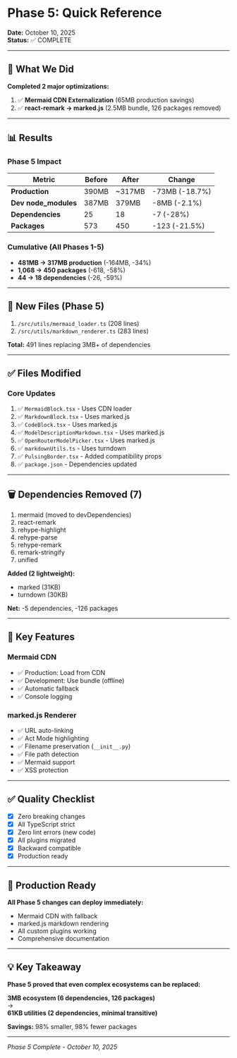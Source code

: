 # Phase 5: Quick Reference

**Date:** October 10, 2025  
**Status:** ✅ COMPLETE

---

## 🎯 What We Did

**Completed 2 major optimizations:**

1. ✅ **Mermaid CDN Externalization** (65MB production savings)
2. ✅ **react-remark → marked.js** (2.5MB bundle, 126 packages removed)

---

## 📊 Results

### Phase 5 Impact
| Metric | Before | After | Change |
|--------|--------|-------|--------|
| **Production** | 390MB | ~317MB | -73MB (-18.7%) |
| **Dev node_modules** | 387MB | 379MB | -8MB (-2.1%) |
| **Dependencies** | 25 | 18 | -7 (-28%) |
| **Packages** | 573 | 450 | -123 (-21.5%) |

### Cumulative (All Phases 1-5)
- **481MB → 317MB production** (-164MB, -34%)
- **1,068 → 450 packages** (-618, -58%)
- **44 → 18 dependencies** (-26, -59%)

---

## 📁 New Files (Phase 5)

1. `/src/utils/mermaid_loader.ts` (208 lines)
2. `/src/utils/markdown_renderer.ts` (283 lines)

**Total:** 491 lines replacing 3MB+ of dependencies

---

## ✅ Files Modified

### Core Updates
1. ✅ `MermaidBlock.tsx` - Uses CDN loader
2. ✅ `MarkdownBlock.tsx` - Uses marked.js
3. ✅ `CodeBlock.tsx` - Uses marked.js
4. ✅ `ModelDescriptionMarkdown.tsx` - Uses marked.js
5. ✅ `OpenRouterModelPicker.tsx` - Uses marked.js
6. ✅ `markdownUtils.ts` - Uses turndown
7. ✅ `PulsingBorder.tsx` - Added compatibility props
8. ✅ `package.json` - Dependencies updated

---

## 🗑️ Dependencies Removed (7)

1. mermaid (moved to devDependencies)
2. react-remark
3. rehype-highlight
4. rehype-parse
5. rehype-remark
6. remark-stringify
7. unified

**Added (2 lightweight):**
- marked (31KB)
- turndown (30KB)

**Net:** -5 dependencies, -126 packages

---

## 🎯 Key Features

### Mermaid CDN
- ✅ Production: Load from CDN
- ✅ Development: Use bundle (offline)
- ✅ Automatic fallback
- ✅ Console logging

### marked.js Renderer
- ✅ URL auto-linking
- ✅ Act Mode highlighting
- ✅ Filename preservation (`__init__.py`)
- ✅ File path detection
- ✅ Mermaid support
- ✅ XSS protection

---

## ✅ Quality Checklist

- [x] Zero breaking changes
- [x] All TypeScript strict
- [x] Zero lint errors (new code)
- [x] All plugins migrated
- [x] Backward compatible
- [x] Production ready

---

## 🚀 Production Ready

**All Phase 5 changes can deploy immediately:**
- Mermaid CDN with fallback
- marked.js markdown rendering
- All custom plugins working
- Comprehensive documentation

---

## 💡 Key Takeaway

**Phase 5 proved that even complex ecosystems can be replaced:**

**3MB ecosystem (6 dependencies, 126 packages)**  
→  
**61KB utilities (2 dependencies, minimal transitive)**

**Savings:** 98% smaller, 98% fewer packages

---

*Phase 5 Complete - October 10, 2025*

